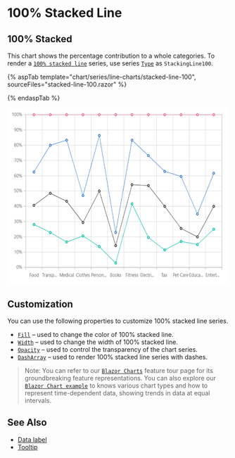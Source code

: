 
# 100% Stacked Line

## 100% Stacked

This chart shows the percentage contribution to a whole categories. To render a [`100% stacked line`](https://www.syncfusion.com/blazor-components/blazor-charts/chart-types/100-stacked-line-chart) series, use series [`Type`](https://help.syncfusion.com/cr/blazor/Syncfusion.Blazor~Syncfusion.Blazor.Charts.ChartSeries~Type.html) as `StackingLine100`.

{% aspTab template="chart/series/line-charts/stacked-line-100", sourceFiles="stacked-line-100.razor" %}

{% endaspTab %}

![100% Stacked Line](../images/chart-types-images/stacked-line-100.png)

## Customization

You can use the following properties to customize 100% stacked line series.

* [`Fill`](https://help.syncfusion.com/cr/blazor/Syncfusion.Blazor~Syncfusion.Blazor.Charts.ChartSeries~Fill.html) – used to change the color of 100% stacked line.
* [`Width`](https://help.syncfusion.com/cr/blazor/Syncfusion.Blazor~Syncfusion.Blazor.Charts.ChartSeries~Width.html) – used to change the width of 100% stacked line.
* [`Opacity`](https://help.syncfusion.com/cr/blazor/Syncfusion.Blazor.Charts.ChartSeries.html#Syncfusion_Blazor_Charts_ChartSeries_Opacity) – used to control the transparency of the chart series.
* [``DashArray``](https://help.syncfusion.com/cr/blazor/Syncfusion.Blazor~Syncfusion.Blazor.Charts.ChartSeries~DashArray.html) – used to render 100% stacked line series with dashes.

> Note: You can refer to our [`Blazor Charts`](https://www.syncfusion.com/blazor-components/blazor-charts) feature tour page for its groundbreaking feature representations. You can also explore our [`Blazor Chart example`](https://blazor.syncfusion.com/demos/chart/line?theme=bootstrap4) to knows various chart types and how to represent time-dependent data, showing trends in data at equal intervals.

## See Also

* [Data label](../data-labels)
* [Tooltip](../tool-tip)